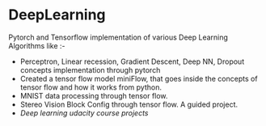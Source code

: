 # DeepLearning
Pytorch and Tensorflow implementation of various Deep Learning Algorithms like :- 

* Perceptron, Linear recession, Gradient Descent, Deep NN, Dropout concepts implementation through pytorch
* Created a tensor flow model miniFlow, that goes inside the concepts of tensor flow and how it works from python.
* MNIST data processing through tensor flow. 
* Stereo Vision Block Config through tensor flow. A guided project.
* *Deep learning udacity course projects*


